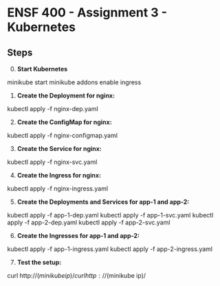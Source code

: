 # ENSF 400 - Assignment 3 - Kubernetes

## Steps
0. **Start Kubernetes**

minikube start
minikube addons enable ingress

1. **Create the Deployment for nginx:**

kubectl apply -f nginx-dep.yaml

2. **Create the ConfigMap for nginx:**

kubectl apply -f nginx-configmap.yaml

3. **Create the Service for nginx:**

kubectl apply -f nginx-svc.yaml

4. **Create the Ingress for nginx:**

kubectl apply -f nginx-ingress.yaml

5. **Create the Deployments and Services for app-1 and app-2:**

kubectl apply -f app-1-dep.yaml
kubectl apply -f app-1-svc.yaml
kubectl apply -f app-2-dep.yaml
kubectl apply -f app-2-svc.yaml

6. **Create the Ingresses for app-1 and app-2:**

kubectl apply -f app-1-ingress.yaml
kubectl apply -f app-2-ingress.yaml

7. **Test the setup:**

curl http://$(minikube ip)/
curl http://$(minikube ip)/

